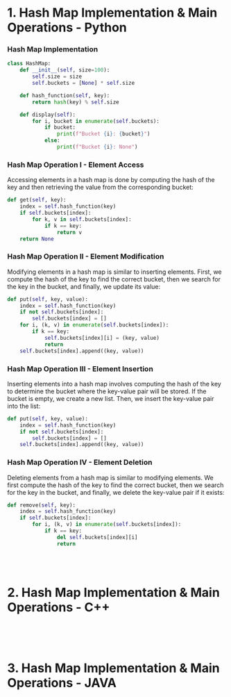 
# 1. Hash Map Implementation & Main Operations - Python

### Hash Map Implementation
```python
class HashMap:
    def __init__(self, size=100):
        self.size = size
        self.buckets = [None] * self.size

    def hash_function(self, key):
        return hash(key) % self.size

    def display(self):
        for i, bucket in enumerate(self.buckets):
            if bucket:
                print(f"Bucket {i}: {bucket}")
            else:
                print(f"Bucket {i}: None")
```
### Hash Map Operation I - Element Access
Accessing elements in a hash map is done by computing the hash of the key and then retrieving the value from the corresponding bucket:
```python
def get(self, key):
    index = self.hash_function(key)
    if self.buckets[index]:
        for k, v in self.buckets[index]:
            if k == key:
                return v
    return None

```

### Hash Map Operation II - Element Modification
Modifying elements in a hash map is similar to inserting elements. First, we compute the hash of the key to find the correct bucket, then we search for the key in the bucket, and finally, we update its value:
```python
def put(self, key, value):
    index = self.hash_function(key)
    if not self.buckets[index]:
        self.buckets[index] = []
    for i, (k, v) in enumerate(self.buckets[index]):
        if k == key:
            self.buckets[index][i] = (key, value)
            return
    self.buckets[index].append((key, value))
```

### Hash Map Operation III - Element Insertion
Inserting elements into a hash map involves computing the hash of the key to determine the bucket where the key-value pair will be stored. If the bucket is empty, we create a new list. Then, we insert the key-value pair into the list:
```python
def put(self, key, value):
    index = self.hash_function(key)
    if not self.buckets[index]:
        self.buckets[index] = []
    self.buckets[index].append((key, value))
```

### Hash Map Operation IV - Element Deletion
Deleting elements from a hash map is similar to modifying elements. We first compute the hash of the key to find the correct bucket, then we search for the key in the bucket, and finally, we delete the key-value pair if it exists:
```python
def remove(self, key):
    index = self.hash_function(key)
    if self.buckets[index]:
        for i, (k, v) in enumerate(self.buckets[index]):
            if k == key:
                del self.buckets[index][i]
                return
```

<br/>
<br/>

# 2. Hash Map Implementation & Main Operations - C++
```cpp

```

<br/>
<br/>

# 3. Hash Map Implementation & Main Operations - JAVA
```java

```
